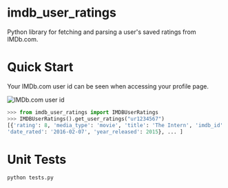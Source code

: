 imdb_user_ratings
=================

Python library for fetching and parsing a user's saved ratings from IMDb.com.

Quick Start
===========

Your IMDb.com user id can be seen when accessing your profile page.

![IMDb.com user id](http://i.imgur.com/UxTGfVa.png "IMDb.com user id")

```python
>>> from imdb_user_ratings import IMDBUserRatings
>>> IMDBUserRatings().get_user_ratings("ur1234567")
[{'rating': 8, 'media_type': 'movie', 'title': 'The Intern', 'imdb_id': 'tt2361509', 
'date_rated': '2016-02-07', 'year_released': 2015}, ... ]
```

Unit Tests
==========
```bash
python tests.py
```